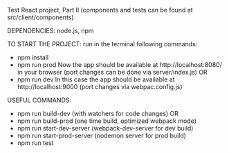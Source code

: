 Test React project, Part II
(components and tests can be found at src/client/components)


DEPENDENCIES:
node.js, npm


TO START THE PROJECT:
run in the terminal following commands:
- npm install
- npm run prod
Now the app should be available at http://localhost:8080/ in your browser (port changes can be done via server/index.js)
   OR
- npm run dev
In this case the app should be available at http://localhost:9000 (port changes via webpac.config.js)


USEFUL COMMANDS:
- npm run build-dev (with watchers for code changes) OR
- npm run build-prod (one time build, optimized webpack mode)
- npm run start-dev-server (webpack-dev-server for dev build)
- npm run start-prod-server (nodemon server for prod build)
- npm run test